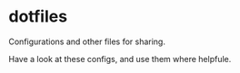 dotfiles
========

Configurations and other files for sharing.


Have a look at these configs, and use them where helpfule.

